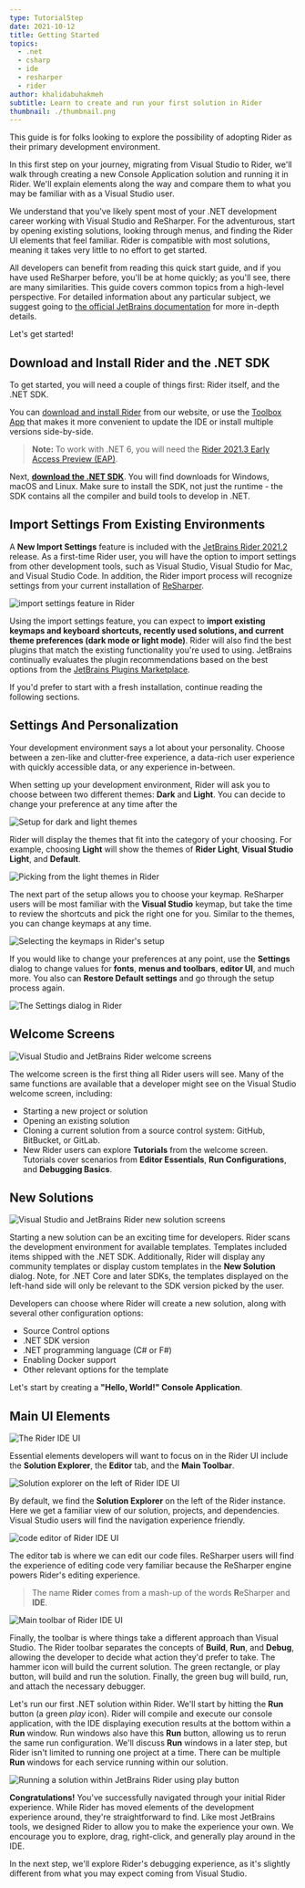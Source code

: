 ```yaml
---
type: TutorialStep
date: 2021-10-12
title: Getting Started
topics:
  - .net
  - csharp
  - ide
  - resharper
  - rider
author: khalidabuhakmeh
subtitle: Learn to create and run your first solution in Rider
thumbnail: ./thumbnail.png
---
```


This guide is for folks looking to explore the possibility of adopting Rider as their primary development environment.

In this first step on your journey, migrating from Visual Studio to Rider, we'll walk through creating a new Console Application solution and running it in Rider. We'll explain elements along the way and compare them to what you may be familiar with as a Visual Studio user.

We understand that you've likely spent most of your .NET development career working with Visual Studio and ReSharper. For the adventurous, start by opening existing solutions, looking through menus, and finding the Rider UI elements that feel familiar. Rider is compatible with most solutions, meaning it takes very little to no effort to get started.

All developers can benefit from reading this quick start guide, and if you have used ReSharper before, you'll be at home quickly; as you'll see, there are many similarities. This guide covers common topics from a high-level perspective. For detailed information about any particular subject, we suggest going to [the official JetBrains documentation](https://www.jetbrains.com/help/rider/Introduction.html) for more in-depth details.

Let's get started!

## Download and Install Rider and the .NET SDK

To get started, you will need a couple of things first: Rider itself, and the .NET SDK.

You can [download and install Rider](https://www.jetbrains.com/rider/) from our website,
or use the [Toolbox App](https://www.jetbrains.com/toolbox/app) that makes it more convenient to update the IDE or install multiple versions side-by-side.

> **Note:** To work with .NET 6, you will need the [Rider 2021.3 Early Access Preview (EAP)](https://www.jetbrains.com/rider/eap/).

Next, [**download the .NET SDK**](https://dotnet.microsoft.com/download/dotnet/). You will find downloads for Windows, macOS and Linux. Make sure to install the SDK,
not just the runtime - the SDK contains all the compiler and build tools to develop in .NET.

## Import Settings From Existing Environments

A **New Import Settings** feature is included with the [JetBrains Rider 2021.2](https://www.jetbrains.com/rider/whatsnew/2021-2/#user-experience) release. As a first-time Rider user, you will have the option to import settings from other development tools, such as Visual Studio, Visual Studio for Mac, and Visual Studio Code. In addition, the Rider import process will recognize settings from your current installation of [ReSharper](https://jetbrains.com/resharper).

![import settings feature in Rider](./5-import-settings-from-other-ides.png)

Using the import settings feature, you can expect to **import existing keymaps and keyboard shortcuts, recently used solutions, and current theme preferences (dark mode or light mode)**. Rider will also find the best plugins that match the existing functionality you're used to using. JetBrains continually evaluates the plugin recommendations based on the best options from the [JetBrains Plugins Marketplace](https://plugins.jetbrains.com/search?products=rider).

If you'd prefer to start with a fresh installation, continue reading the following sections.

## Settings And Personalization

Your development environment says a lot about your personality. Choose between a zen-like and clutter-free experience, a data-rich user experience with quickly accessible data, or any experience in-between.

When setting up your development environment, Rider will ask you to choose between two different themes: **Dark** and **Light**.  You can decide to change your preference at any time after the

![Setup for dark and light themes](./1-setup-start-dark-light.png)

Rider will display the themes that fit into the category of your choosing. For example, choosing **Light** will show the themes of **Rider Light**, **Visual Studio Light**, and **Default**.

![Picking from the light themes in Rider](./2-setup-start.png)

The next part of the setup allows you to choose your keymap. ReSharper users will be most familiar with the **Visual Studio** keymap, but take the time to review the shortcuts and pick the right one for you. Similar to the themes, you can change keymaps at any time.

![Selecting the keymaps in Rider's setup](./3-keymaps-setup.png)

If you would like to change your preferences at any point, use the **Settings** dialog to change values for **fonts**, **menus and toolbars**, **editor UI**, and much more. You also can **Restore Default settings** and go through the setup process again.

![The Settings dialog in Rider](./4-settings-dialog.png)

## Welcome Screens

![Visual Studio and JetBrains Rider welcome screens](./1-welcome-screens.png)

The welcome screen is the first thing all Rider users will see. Many of the same functions are available that a developer might see on the Visual Studio welcome screen, including:

- Starting a new project or solution
- Opening an existing solution
- Cloning a current solution from a source control system: GitHub, BitBucket, or GitLab.
- New Rider users can explore **Tutorials** from the welcome screen. Tutorials cover scenarios from **Editor Essentials**, **Run Configurations**, and **Debugging Basics**.

## New Solutions

![Visual Studio and JetBrains Rider new solution screens](./2-new-solutions.png)

Starting a new solution can be an exciting time for developers. Rider scans the development environment for available templates. Templates included items shipped with the .NET SDK. Additionally, Rider will display any community templates or display custom templates in the **New Solution** dialog. Note, for .NET Core and later SDKs, the templates displayed on the left-hand side will only be relevant to the SDK version picked by the user.

Developers can choose where Rider will create a new solution, along with several other configuration options:
- Source Control options
- .NET SDK version
- .NET programming language (C# or F#)
- Enabling Docker support
- Other relevant options for the template

Let's start by creating a **"Hello, World!" Console Application**.

## Main UI Elements

![The Rider IDE UI](./3-hello-rider.png)

Essential elements developers will want to focus on in the Rider UI include the **Solution Explorer**, the **Editor** tab, and the **Main Toolbar**.

![Solution explorer on the left of Rider IDE UI](./3a-hello-rider-solution-explorer.png)

By default, we find the **Solution Explorer** on the left of the Rider instance. Here we get a familiar view of our solution, projects, and dependencies. Visual Studio users will find the navigation experience friendly.

![code editor of Rider IDE UI](./3b-hello-rider-editor.png)

The editor tab is where we can edit our code files. ReSharper users will find the experience of editing code very familiar because the ReSharper engine powers Rider's editing experience.

> The name **Rider** comes from a mash-up of the words **R**eSharper and **IDE**.

![Main toolbar of Rider IDE UI](./3c-hello-rider-main-toolbar.png)

Finally, the toolbar is where things take a different approach than Visual Studio. The Rider toolbar separates the concepts of **Build**, **Run**, and **Debug**, allowing the developer to decide what action they'd prefer to take. The hammer icon will build the current solution. The green rectangle, or play button, will build and run the solution. Finally, the green bug will build, run, and attach the necessary debugger.

Let's run our first .NET solution within Rider. We'll start by hitting the **Run** button (a green _play_ icon). Rider will compile and execute our console application, with the IDE displaying execution results at the bottom within a **Run** window. Run windows also have this **Run** button, allowing us to rerun the same run configuration. We'll discuss **Run** windows in a later step, but Rider isn't limited to running one project at a time. There can be multiple **Run** windows for each service running within our solution.

![Running a solution within JetBrains Rider using play button](./4-hit-play.png)

**Congratulations!** You've successfully navigated through your initial Rider experience. While Rider has moved elements of the development experience around, they're straightforward to find. Like most JetBrains tools, we designed Rider to allow you to make the experience your own. We encourage you to explore, drag, right-click, and generally play around in the IDE.

In the next step, we'll explore Rider's debugging experience, as it's slightly different from what you may expect coming from Visual Studio.
